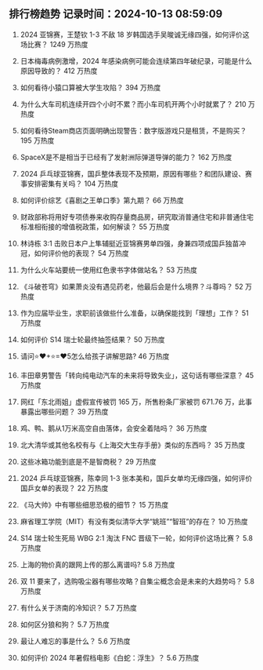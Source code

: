 
## 排行榜趋势 记录时间：2024-10-13 08:59:09
  
  1. 2024 亚锦赛，王楚钦 1-3 不敌 18 岁韩国选手吴晙诚无缘四强，如何评价这场比赛？ 1249 万热度
    
  2. 日本梅毒病例激增，2024 年感染病例可能会连续第四年破纪录，可能是什么原因导致的？ 412 万热度
    
  3. 如何看待小猿口算被大学生攻陷？ 394 万热度
    
  4. 为什么大车司机连续开四个小时不累？而小车司机开两个小时就累了？ 210 万热度
    
  5. 如何看待Steam商店页面明确出现警告：数字版游戏只是租赁，不是购买？ 195 万热度
    
  6. SpaceX是不是相当于已经有了发射洲际弹道导弹的能力？ 162 万热度
    
  7. 2024 乒乓球亚锦赛，国乒整体表现不及预期，原因有哪些？和团队建设、赛事安排密集有关吗？ 104 万热度
    
  8. 如何评价综艺《喜剧之王单口季》第九期？ 66 万热度
    
  9. 财政部称将用好专项债券来收购存量商品房，研究取消普通住宅和非普通住宅标准相衔接的增值税政策，如何解读？ 55 万热度
    
  10. 林诗栋 3:1 击败日本户上隼辅挺近亚锦赛男单四强，身兼四项成国乒独苗冲冠，如何评价他的表现？ 54 万热度
    
  11. 为什么火车站要统一使用红色隶书字体做站名？ 53 万热度
    
  12. 《斗破苍穹》如果萧炎没有遇见药老，他最后会是什么境界？斗尊吗？ 52 万热度
    
  13. 作为应届毕业生，求职前该做些什么准备，以确保能找到「理想」工作？ 51 万热度
    
  14. 如何评价 S14 瑞士轮最终抽签结果？ 50 万热度
    
  15. 请问⭐❤+⭐=❤5怎么给孩子讲解思路? 46 万热度
    
  16. 丰田章男警告「转向纯电动汽车的未来将导致失业」，这句话有哪些深意？ 45 万热度
    
  17. 网红「东北雨姐」虚假宣传被罚 165 万，所售粉条厂家被罚 671.76 万，此事暴露出哪些问题？ 39 万热度
    
  18. 鸡、鸭、鹅从1万米高空自由落体，会安全着陆吗？ 36 万热度
    
  19. 北大清华或其他名校有与《上海交大生存手册》类似的东西吗？ 35 万热度
    
  20. 这些冰箱功能到底是不是智商税？ 29 万热度
    
  21. 2024 乒乓球亚锦赛，陈幸同 1-3 张本美和，国乒女单均无缘四强，如何评价国乒女单的表现？ 22 万热度
    
  22. 《马大帅》中有哪些细思恐极的细节？ 15 万热度
    
  23. 麻省理工学院（MIT）有没有类似清华大学“姚班”“智班”的存在？ 10 万热度
    
  24. S14 瑞士轮生死局 WBG 2:1 淘汰 FNC 晋级下一轮，如何评价这场比赛？ 5.8 万热度
    
  25. 上海的物价真的跟网上传的那么离谱吗? 5.8 万热度
    
  26. 双 11 要来了，选购吸尘器有哪些攻略？自集尘概念会是未来的大趋势吗？ 5.8 万热度
    
  27. 有什么关于济南的冷知识？ 5.7 万热度
    
  28. 如何区分狼和狗？ 5.7 万热度
    
  29. 最让人难忘的事是什么？ 5.6 万热度
    
  30. 如何评价 2024 年暑假档电影《白蛇：浮生》？ 5.6 万热度
    